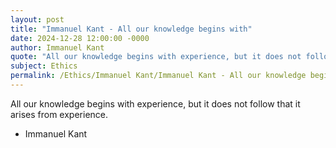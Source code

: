 ```yaml
---
layout: post
title: "Immanuel Kant - All our knowledge begins with"
date: 2024-12-28 12:00:00 -0000
author: Immanuel Kant
quote: "All our knowledge begins with experience, but it does not follow that it arises from experience."
subject: Ethics
permalink: /Ethics/Immanuel Kant/Immanuel Kant - All our knowledge begins with
---
```


All our knowledge begins with experience, but it does not follow that it arises from experience.

- Immanuel Kant

